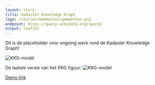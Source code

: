 ```yaml
---
layout: story
title: Kadaster Knowledge Graph
logo: /stories/Gemeentes/gemeenten.png
endpoint: https://query.wikidata.org/sparql
output: leaflet
---
```


Dit is de placeholder voor ongoing werk rond de Kadaster Knowledge Graph!

![KKG-model](https://github.com/PDOK/data.labs.pdok.nl/raw/master/stories/Gemeentes/gemeenten.png)

De laatste versie van het KKG figuur: 
![KKG-model](https://github.com/PDOK/grid-labs/blob/master/KKG-model/kkg-publiek.png)

[Demo link](http://linkeddata.ordina.nl/demo-oid/query/local/graph?subject=http%3A%2F%2Fbgtld-test.geostandaarden.nl%2Fwoz%2Fid%2Fobject%2F054619157857)


